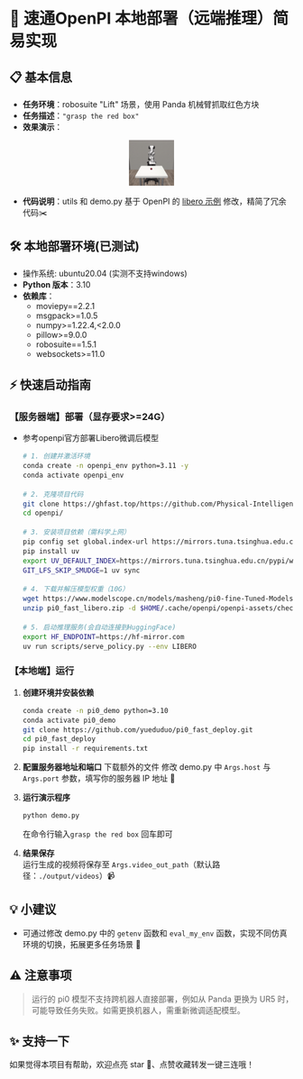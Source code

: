 # 🚀 速通OpenPI 本地部署（远端推理）简易实现

## 📋 基本信息
- **任务环境**：robosuite "Lift" 场景，使用 Panda 机械臂抓取红色方块
- **任务描述**：`"grasp the red box"`
- **效果演示**：  
<p align="center"><img src="doc/task.gif" width="16%" alt="演示"></p>

- **代码说明**：utils 和 demo.py 基于 OpenPI 的 [libero 示例](https://github.com/Physical-Intelligence/openpi/blob/main/examples/libero/main.py) 修改，精简了冗余代码✂️


## 🛠️ 本地部署环境(已测试)
- 操作系统: ubuntu20.04 (实测不支持windows)
- **Python 版本**：3.10 
- **依赖库**：
  - moviepy==2.2.1
  - msgpack>=1.0.5
  - numpy>=1.22.4,<2.0.0
  - pillow>=9.0.0
  - robosuite==1.5.1
  - websockets>=11.0


## ⚡ 快速启动指南

### 【服务器端】部署（显存要求>=24G）
* 参考openpi官方部署Libero微调后模型
    ```bash
    # 1. 创建并激活环境
    conda create -n openpi_env python=3.11 -y
    conda activate openpi_env

    # 2. 克隆项目代码
    git clone https://ghfast.top/https://github.com/Physical-Intelligence/openpi.git  # 无需 --recurse-submodules
    cd openpi/

    # 3. 安装项目依赖（需科学上网）
    pip config set global.index-url https://mirrors.tuna.tsinghua.edu.cn/pypi/web/simple
    pip install uv
    export UV_DEFAULT_INDEX=https://mirrors.tuna.tsinghua.edu.cn/pypi/web/simple
    GIT_LFS_SKIP_SMUDGE=1 uv sync

    # 4. 下载并解压模型权重（10G）
    wget https://www.modelscope.cn/models/masheng/pi0-fine-Tuned-Models/resolve/master/pi0_fast_libero.zip
    unzip pi0_fast_libero.zip -d $HOME/.cache/openpi/openpi-assets/checkpoints/

    # 5. 启动推理服务(会自动连接到HuggingFace)
    export HF_ENDPOINT=https://hf-mirror.com
    uv run scripts/serve_policy.py --env LIBERO
    ```


### 【本地端】运行
1. **创建环境并安装依赖**  
   ```bash
   conda create -n pi0_demo python=3.10
   conda activate pi0_demo
   git clone https://github.com/yueduduo/pi0_fast_deploy.git
   cd pi0_fast_deploy
   pip install -r requirements.txt
   ```

2. **配置服务器地址和端口**  下载额外的文件
   修改 demo.py 中 `Args.host` 与 `Args.port` 参数，填写你的服务器 IP 地址 🔧

3. **运行演示程序**  
   ```bash
   python demo.py
   ```
   在命令行输入`grasp the red box` 回车即可

4. **结果保存**  
   运行生成的视频将保存至 `Args.video_out_path`（默认路径：`./output/videos`）📹


## 💡 小建议
- 可通过修改 demo.py 中的 `getenv` 函数和 `eval_my_env` 函数，实现不同仿真环境的切换，拓展更多任务场景 🔄


## ⚠️ 注意事项
> 运行的 pi0 模型不支持跨机器人直接部署，例如从 Panda 更换为 UR5 时，可能导致任务失败。如需更换机器人，需重新微调适配模型。


## ✨ 支持一下
如果觉得本项目有帮助，欢迎点亮 star 🌟、点赞收藏转发一键三连哦！